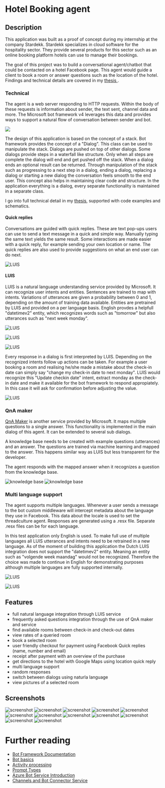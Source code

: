 # Hotel Booking agent

## Description
This application was built as a proof of concept during my internship at the company Stardekk. Stardekk specializes in cloud software for the hospitality sector. They provide several products for this sector such as an online booking platform hotels can use to manage their bookings. 

The goal of this project was to build a conversational agent/chatbot that could be contacted on a hotel Facebook page. This agent would guide a client to book a room or answer questions such as the location of the hotel. Findings and technical details are covered in my <a href="https://github.com/DM-be/HotelBooking-agent/raw/master/Bachelorproef_Dennis_Morent.pdf"> thesis </a>.

### Technical
The agent is a web server responding to HTTP requests. Within the body of these requests is information about sender, the text sent, channel data and more. The Microsoft bot framework v4 leverages this data and provides ways to support a natural flow of conversation between sender and bot.

<img src="https://docs.microsoft.com/en-us/azure/bot-service/v4sdk/media/bot-builder-activity.png?view=azure-bot-service-4.0">

The design of this application is based on the concept of a stack. Bot framework provides the concept of a "Dialog". This class can be used to manipulate the stack. Dialogs are pushed on top of other dialogs. Some dialogs provide steps in a waterfall like structure. Only when all steps are complete the dialog will end and get pushed off the stack. When a dialog ends an optional result can be returned. Through manipulation of the stack such as progressing to a next step in a dialog, ending a dialog, replacing a dialog or starting a new dialog the conversation feels smooth to the end user. This concept also helps in maintaining clear code and structure. In the application everything is a dialog, every separate functionality is maintained in a separate class. 

I go into full technical detail in my <a href="https://github.com/DM-be/HotelBooking-agent/raw/master/Bachelorproef_Dennis_Morent.pdf"> thesis</a>, supported with code examples and schematics. 

#### Quick replies
Conversations are guided with quick replies. These are text pop-ups users can use to send a text message in a quick and simple way. Manually typing the same text yields the same result. Some interactions are made easier with a quick reply, for example sending your own location or name. The quick replies are also used to provide suggestions on what an end user can do next. 

![LUIS](Images/quickreply-naam-nr.PNG)

#### LUIS
LUIS is a natural language understanding service provided by Microsoft. It can recognize user intents and entities. 
Sentences are trained to map with intents. Variations of utterances are given a probability between 0 and 1, depending on the amount of training data available.
Entities are pretrained by LUIS and provided on a per language basis. English provdes a helpfull "datetimev2" entity, which recognizes words such as "tomorrow" but also utterances such as "next week monday". 

![LUIS](Images/utterances_intents.PNG)

![LUIS](Images/predefined_entities.PNG)

![LUIS](Images/luis_service.PNG)

Every response in a dialog is first interpreted by LUIS. Depending on the recognized intents follow up actions can be taken. For example a user booking a room and realising he/she made a mistake about the check-in date can simply say "change my check-in date to next monday". LUIS would recognize this "Update checkin date" intent, extract monday as the check-in date and make it available for the bot framework to respond appropiately. In this case it will ask for confirmation before adjusting the value. 

![LUIS](Images/change_checkin.PNG)


### QnA maker
[QnA Maker](https://qnamaker.ai) is another service provided by Microsoft. It maps multiple questions to a single answer. 
This functionality is implemented in the main dialog of this agent. It can be extended to several sub dialogs. 

A knowledge base needs to be created with example questions (utterances) and an answer. The questions are trained via machine learning and mapped to the answer. This happens similar way as LUIS but less transparent for the developer. 

The agent responds with the mapped answer when it recognizes a question from the knowledge base.

![knowledge base](Images/qna_screenshot.PNG) ![knowledge base](Images/qna_kb.PNG)

### Multi language support
The agent supports multiple languages. Whenever a user sends a message to the bot custom middleware will intercept metadata about the language they use in Facebook. This data about the locale is used to set the threadculture agent. Responses are generated using a .resx file. Separate .resx files can be for each language.

In this test application only English is used. To make full use of multiple languages all LUIS utterances and intents need to be retrained in a new language. As of the moment of building this application the Dutch LUIS integration does not support the "datetimev2" entity. Meaning an entity such as "volgende week maandag" would not be recognized. Therefore the choice was made to continue in English for demonstrating purposes although multiple languages are fully supported internally.

![LUIS](Images/random_response_1.PNG)

![LUIS](Images/random_response_code.PNG)

## Features
* full natural language integration through LUIS service
* frequently asked questions integration through the use of QnA maker and service
* find available rooms between check-in and check-out dates
* view rates of a queried room
* book a selected room
* user friendly checkout for payment using Facebook Quick replies (name, number and email)
* receipt after payment with an overview of the purchase
* get directions to the hotel with Google Maps using location quick reply
* multi language support
* random responses 
* switch between dialogs using naturla language
* view pictures of a selected room

## Screenshots

![screenshot](Images/screenshot_1.PNG)
![screenshot](Images/screenshot_2.PNG)
![screenshot](Images/screenshot_3.PNG)
![screenshot](Images/screenshot_4.PNG)
![screenshot](Images/screenshot_5.PNG)
![screenshot](Images/screenshot_6.PNG)
![screenshot](Images/screenshot_7.PNG)
![screenshot](Images/screenshot_8.PNG)
![screenshot](Images/screenshot_9.PNG)
![screenshot](Images/screenshot_10.PNG)
![screenshot](Images/screenshot_11.PNG)
![screenshot](Images/screenshot_12.PNG)

# Further reading
- [Bot Framework Documentation](https://docs.botframework.com)
- [Bot basics](https://docs.microsoft.com/en-us/azure/bot-service/bot-builder-basics?view=azure-bot-service-4.0)
- [Activity processing](https://docs.microsoft.com/en-us/azure/bot-service/bot-builder-concept-activity-processing?view=azure-bot-service-4.0)
- [Prompt Types](https://docs.microsoft.com/en-us/azure/bot-service/bot-builder-prompts?view=azure-bot-service-4.0&tabs=javascript)
- [Azure Bot Service Introduction](https://docs.microsoft.com/en-us/azure/bot-service/bot-service-overview-introduction?view=azure-bot-service-4.0)
- [Channels and Bot Connector Service](https://docs.microsoft.com/en-us/azure/bot-service/bot-concepts?view=azure-bot-service-4.0)


